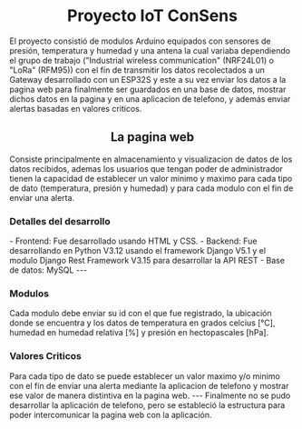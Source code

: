 <h1 align="center">Proyecto IoT ConSens</h1>
El proyecto consistió de modulos Arduino equipados con sensores de presión, temperatura y humedad y una antena la cual variaba dependiendo el grupo de trabajo ("Industrial wireless communication" (NRF24L01) o "LoRa" (RFM95)) con el fín de transmitir los datos recolectados a un Gateway desarrollado con un ESP32S y este a su vez enviar los datos a la pagina web para finalmente ser guardados en una base de datos, mostrar dichos datos en la pagina y en una aplicacion de telefono, y además enviar alertas basadas en valores criticos.
<h2 align="center">La pagina web</h2>
Consiste principalmente en almacenamiento y visualizacion de datos de los datos recibidos, ademas los usuarios que tengan poder de administrador tienen la capacidad de establecer un valor minimo y maximo para cada tipo de dato (temperatura, presión y humedad) y para cada modulo con el fin de enviar una alerta.
<h3>Detalles del desarrollo</h3>
- Frontend: Fue desarrollado usando HTML y CSS.
- Backend: Fue desarrollando en Python V3.12 usando el framework Django V5.1 y el modulo Django Rest Framework V3.15 para desarrollar la API REST
- Base de datos: MySQL
---
<h3>Modulos</h3>
Cada modulo debe enviar su id con el que fue registrado, la ubicación donde se encuentra y los datos de temperatura en grados celcius [°C], humedad en humedad relativa [%] y presión en hectopascales [hPa].
<h3>Valores Criticos</h3>
Para cada tipo de dato se puede establecer un valor maximo y/o minimo con el fin de enviar una alerta mediante la aplicacion de telefono y mostrar ese valor de manera distintiva en la pagina web.
---
Finalmente no se pudo desarrollar la aplicación de telefono, pero se estableció la estructura para poder intercomunicar la pagina web con la aplicación.

